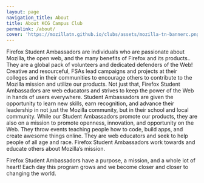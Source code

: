 ```yaml
---
layout: page
navigation_title: About
title: About KCG Campus Club
permalink: /about/
cover: 'https://mozillatn.github.io/clubs/assets/mozilla-tn-bannerc.png'
---
```


Firefox Student Ambassadors are individuals who are passionate about Mozilla, the open web, and the many benefits of Firefox and its products.. They are a global pack of volunteers and dedicated defenders of the Web! Creative and resourceful, FSAs lead campaigns and projects at their colleges and in their communities to encourage others to contribute to the Mozilla mission and utilize our products. Not just that, Firefox Student Ambassadors are web educators and strives to keep the power of the Web in hands of users everywhere. Student Ambassadors are given the opportunity to learn new skills, earn recognition, and advance their leadership in not just the Mozilla community, but in their school and local community. While our Student Ambassadors promote our products, they are also on a mission to promote openness, innovation, and opportunity on the Web. They throw events teaching people how to code, build apps, and create awesome things online. They are web educators and seek to help people of all age and race. Firefox Student Ambassadors work towards and educate others about Mozilla’s mission.

Firefox Student Ambassadors have a purpose, a mission, and a whole lot of heart! Each day this program grows and we become closer and closer to changing the world.

